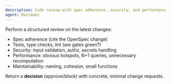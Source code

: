 ```yaml
---
description: Code review with spec adherence, security, and performance checks
agent: Reviewer
---
```

Perform a structured review on the latest changes:

- Spec adherence (cite the OpenSpec change)
- Tests, type checks, lint (are gates green?)
- Security: input validation, authz, secrets handling
- Performance: obvious hotspots, N+1 queries, unnecessary recomputation
- Maintainability: naming, cohesion, small functions

Return a **decision** (approve/block) with concrete, minimal change requests.
